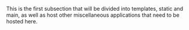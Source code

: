 This is the first subsection that will be divided into templates, static and main, as well as host other miscellaneous applications that need to be hosted here.

